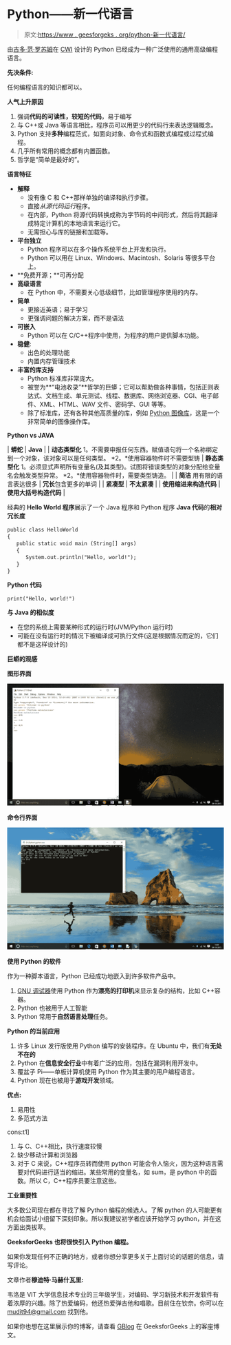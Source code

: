 # Python——新一代语言

> 原文:[https://www . geesforgeks . org/python-新一代语言/](https://www.geeksforgeeks.org/python-the-new-generation-language/)

由[吉多·范·罗苏姆](https://en.wikipedia.org/wiki/Guido_van_Rossum)在 [CWI](https://en.wikipedia.org/wiki/Centrum_Wiskunde_%26_Informatica) 设计的 Python 已经成为一种广泛使用的通用高级编程语言。

**先决条件:**

任何编程语言的知识都可以。

**人气上升原因**

1.  强调**代码的可读性，较短的代码**，易于编写
2.  与 C++或 Java 等语言相比，程序员可以用更少的代码行来表达逻辑概念。
3.  Python 支持**多种**编程范式，如面向对象、命令式和函数式编程或过程式编程。
4.  几乎所有常用的概念都有内置函数。
5.  哲学是“简单是最好的”。

**语言特征**

*   **解释**
    *   没有像 C 和 C++那样单独的编译和执行步骤。
    *   直接*从源代码运行*程序。
    *   在内部，Python 将源代码转换成称为字节码的中间形式，然后将其翻译成特定计算机的本地语言来运行它。
    *   无需担心与库的链接和加载等。
*   **平台独立**
    *   Python 程序可以在多个操作系统平台上开发和执行。
    *   Python 可以用在 Linux、Windows、Macintosh、Solaris 等很多平台上。
*   **免费开源；**可再分配
*   **高级语言**
    *   在 Python 中，不需要关心低级细节，比如管理程序使用的内存。
*   **简单**
    *   更接近英语；易于学习
    *   更强调问题的解决方案，而不是语法
*   **可嵌入**
    *   Python 可以在 C/C++程序中使用，为程序的用户提供脚本功能。
*   **稳健**:
    *   出色的处理功能
    *   内置内存管理技术
*   **丰富的库支持**
    *   Python 标准库非常庞大。
    *   被誉为**“电池收录”**哲学的巨蟒；它可以帮助做各种事情，包括正则表达式、文档生成、单元测试、线程、数据库、网络浏览器、CGI、电子邮件、XML、HTML、WAV 文件、密码学、GUI 等等。
    *   除了标准库，还有各种其他高质量的库，例如 [Python 图像库](http://www.pythonware.org/)，这是一个非常简单的图像操作库。

**Python vs JAVA**

| **蟒蛇** | **Java** |
| **动态类型化** 1。不需要申报任何东西。赋值语句将一个名称绑定到一个对象，该对象可以是任何类型。 *2。*使用容器物件时不需要型铸 | **静态类型化** 1。必须显式声明所有变量名(及其类型)。试图将错误类型的对象分配给变量名会触发类型异常。 *2。*使用容器物件时，需要类型铸造。 |
| **简洁** 用有限的语言表达很多 | **冗长**包含更多的单词 |
| **紧凑型** | **不太紧凑** |
| **使用缩进来构造代码** | **使用大括号构造代码** |

经典的 **Hello World 程序**展示了一个 Java 程序和 Python 程序
**Java 代码**的**相对冗长度**

```
public class HelloWorld
{
   public static void main (String[] args)
   {
      System.out.println("Hello, world!");
   }
}
```

**Python 代码**

```
print("Hello, world!")
```

**与 Java 的相似度**

*   在您的系统上需要某种形式的运行时(JVM/Python 运行时)
*   可能在没有运行时的情况下被编译成可执行文件(这是根据情况而定的，它们都不是这样设计的)

**巨蟒的观感**

**图形界面**

![2](img/1a2f7d2672e7511d554668d378fe6023.png)

**命令行界面**

![3](img/e3d8fbd5c6a4fa36e0df3548e551b206.png)

**使用 Python 的软件**

作为一种脚本语言，Python 已经成功地嵌入到许多软件产品中。

1.  [GNU 调试器](https://en.wikipedia.org/wiki/GNU_Debugger)使用 Python 作为**漂亮的打印机**来显示复杂的结构，比如 C++容器。
2.  Python 也被用于人工智能
3.  Python 常用于**自然语言处理**任务。

**Python 的当前应用**

1.  许多 Linux 发行版使用 Python 编写的安装程序。在 Ubuntu 中，我们有**无处不在的**
2.  Python 在**信息安全行业**中有着广泛的应用，包括在漏洞利用开发中。
3.  覆盆子 Pi——单板计算机使用 Python 作为其主要的用户编程语言。
4.  Python 现在也被用于**游戏开发**领域。

**优点:**

1.  易用性
2.  多范式方法

cons:t1]

1.  与 C、C++相比，执行速度较慢
2.  缺少移动计算和浏览器
3.  对于 C 来说，C++程序员转而使用 python 可能会令人恼火，因为这种语言需要对代码进行适当的缩进。某些常用的变量名，如 sum，是 python 中的函数。所以 C，C++程序员要注意这些。

**工业重要性**

大多数公司现在都在寻找了解 Python 编程的候选人。了解 python 的人可能更有机会给面试小组留下深刻印象。所以我建议初学者应该开始学习 python，并在这方面出类拔萃。

**GeeksforGeeks 也将很快引入 Python 编程。**

如果你发现任何不正确的地方，或者你想分享更多关于上面讨论的话题的信息，请写评论。

文章作者**穆迪特·马赫什瓦里:**

韦洛是 VIT 大学信息技术专业的三年级学生，对编码、学习新技术和开发软件有着浓厚的兴趣。除了热爱编码，他还热爱弹吉他和唱歌。目前住在钦奈。你可以在 mudit94@gmail.com 找到他。

如果你也想在这里展示你的博客，请查看 [GBlog](http://geeksquiz.com/gblog/) 在 GeeksforGeeks 上的客座博文。